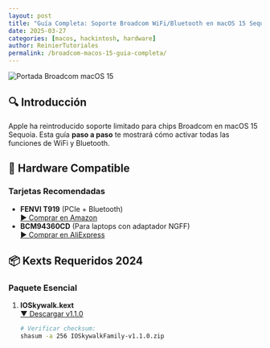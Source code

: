 ```yaml
---
layout: post
title: "Guía Completa: Soporte Broadcom WiFi/Bluetooth en macOS 15 Sequoia"
date: 2025-03-27
categories: [macos, hackintosh, hardware]
author: ReinierTutoriales
permalink: /broadcom-macos-15-guia-completa/
---
```


![Portada Broadcom macOS 15](https://example.com/path/to/your/image.jpg)

## 🔍 Introducción
Apple ha reintroducido soporte limitado para chips Broadcom en macOS 15 Sequoia. Esta guía **paso a paso** te mostrará cómo activar todas las funciones de WiFi y Bluetooth.

## 🛒 Hardware Compatible
### Tarjetas Recomendadas
- **FENVI T919** (PCIe + Bluetooth)  
  [▶ Comprar en Amazon](https://amzn.to/3OOEQoa)
- **BCM94360CD** (Para laptops con adaptador NGFF)  
  [▶ Comprar en AliExpress](https://example.com/link)

## 📦 Kexts Requeridos 2024
### Paquete Esencial
1. **IOSkywalk.kext**  
   [▼ Descargar v1.1.0](https://github.com/dortania/OpenCore-Legacy-Patcher/raw/main/payloads/Kexts/Wifi/IOSkywalkFamily-v1.1.0.zip)
   ```bash
   # Verificar checksum:
   shasum -a 256 IOSkywalkFamily-v1.1.0.zip
